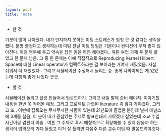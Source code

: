 ```yaml
---
layout: post
title: 'note'
---
```


- 한 것

기분이 많이 나아졌다. 내가 인지하지 못하는 미팅 스트레스가 엄청 큰 것 같다는 생각을 했다. 분명 즐겁다고 생각하는데 미팅 전날 미팅 당일은 기분이나 컨디션이 무척 좋지 않아진다. 이걸 염두에 두고 약속을 잡든 일을 하든 해야겠다.. 여튼 수업 과제 두 문제 풀었고 한 문제 남음. 그 중 한 문제는 아예 직접적으로 Reproducing Kernel Hilbert Space에 대한 Linear operator가 컴팩트하라는 걸 보이라는 거여서 재밌었음. 사실 쉬워서 더 재밌었다.. 그리고 시뮬레이션 수정해서 돌리는 중. 좋게 나와야되는 게 있었는데 다행히 좋게 나왔다 굿굿.

- 할 것

시뮬레이션 돌리고 플랏 만들어서 업로드하기. 그리고 내일 발제 준비 해야지. 이야기할 내용들 한번 쭉 적어볼 예정. 그리고 프로젝트 관련된 literature 좀 읽다 가야겠다. 그리고 또.. 이번에 잡톡오는 무시무시한 사람이 있는데 21년도에 졸업한 분인데 벌써 애널스에 3개를 실음; 이 분이 내가 관심있는 주제로 발표한대서 가야겠다 싶었는데 조교 수업시간이랑 겹친다 아쉽.. 여튼 그 주제로 혹시 매칭쪽으로 확장해볼 수 있지 않을까 하는 생각이 밥먹으러 가다 들었고 이거 잘 풀리면 다음주 다른 교수 미팅 때 말씀드려야것다.

